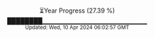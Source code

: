 <p align="center">
⏳Year Progress (27.39 %)<br>
████████▁▁▁▁▁▁▁▁▁▁▁▁▁▁▁▁▁▁▁▁▁▁ <br>
<sub>Updated: Wed, 10 Apr 2024 06:02:57 GMT</sub>
</p>

